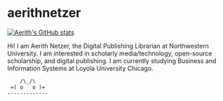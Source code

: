 # aerithnetzer

[![Aerith's GitHub stats](https://github-readme-stats.vercel.app/api?username=aerithnetzer)](https://github.com/anuraghazra/github-readme-stats)

Hi! I am Aerith Netzer, the Digital Publishing Librarian at Northwestern University. I am interested in scholarly media/technology, open-source scholarship, and digital publishing. I am currently studying Business and Information Systems at Loyola University Chicago.
```
    /\_/\  
 =( o   o )=
-------------
```
